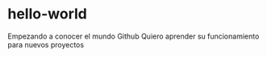 # hello-world
Empezando a conocer el mundo Github
Quiero aprender su funcionamiento para nuevos proyectos
